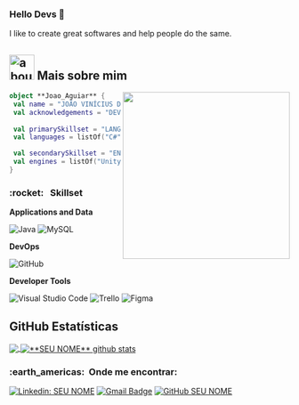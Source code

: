 ### Hello Devs 👋

I like to create great softwares and help people do the same.

## <img width="45" alt="about" src="https://raw.github.com/elizarov/elizarov/master/about.png"> Mais sobre mim

<img align="right" width="300" src="https://i2.wp.com/allhtaccess.info/wp-content/uploads/2018/03/programming.gif?fit=1281%2C716&ssl=1" />

```kotlin
object **Joao_Aguiar** {
 val name = "JOÃO VINÍCIUS DE AGUIAR"
 val acknowledgements = "DEVELOPER"
 
 val primarySkillset = "LANGUAGES"
 val languages = listOf("C#", "Python", "Java") 

 val secondarySkillset = "ENGINES"
 val engines = listOf("Unity Engine2D", "Unity Engine2D", "Unreal Engine") 
}
```

<h3> :rocket: &nbsp; Skillset </h3>

**Applications and Data**

  ![Java](https://img.shields.io/badge/-Java-333333?style=flat&logo=Java&logoColor=007396)
  ![MySQL](https://img.shields.io/badge/-MySQL-333333?style=flat&logo=mysql)

**DevOps**

  ![GitHub](https://img.shields.io/badge/-GitHub-333333?style=flat&logo=github)

**Developer Tools**

  ![Visual Studio Code](https://img.shields.io/badge/-Visual%20Studio%20Code-333333?style=flat&logo=visual-studio-code&logoColor=007ACC)
  ![Trello](https://img.shields.io/badge/-Trello-333333?style=flat&logo=trello&logoColor=007ACC)
  ![Figma](https://img.shields.io/badge/-Figma-333333?style=flat&logo=figma&logoColor=007ACC)



## **GitHub Estatísticas**

<a href="https://github.com/joaoaguiar264">
  <img align="center" src="https://github-readme-stats.vercel.app/api/top-langs/?username=joaoaguiar264&theme=dracula&hide_langs_below=1" />
</a>

<a href="https://github.com/joaoaguiar264">
 <img align="center" src="https://github-readme-stats.vercel.app/api?username=joaoaguiar264&show_icons=true&theme=dracula&line_height=27" alt="**SEU NOME** github stats"/>
</a>

<br>

<h3> :earth_americas: &nbsp;Onde me encontrar: </h3> 

[![Linkedin: SEU NOME](https://img.shields.io/badge/-Linkedin-blue?style=flat-square&logo=Linkedin&logoColor=white&link=https://www.linkedin.com/in/joaoaguiar264/)](https://www.linkedin.com/in/joaoaguiar264/)
[![Gmail Badge](https://img.shields.io/badge/Gmail-006bed?style=flat-square&logo=Gmail&logoColor=white&link=mailto:joaoviniciusaguiar@gmail.com)](mailto:joaoviniciusaguiar@gmail.com)
[![GitHub SEU NOME]( https://img.shields.io/github/followers/joaoaguiar264?label=follow&style=social)](https://github.com/joaoaguiar264)



